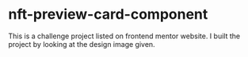 # nft-preview-card-component
This is a challenge project listed on frontend mentor website. I built the project by looking at the design image given.
